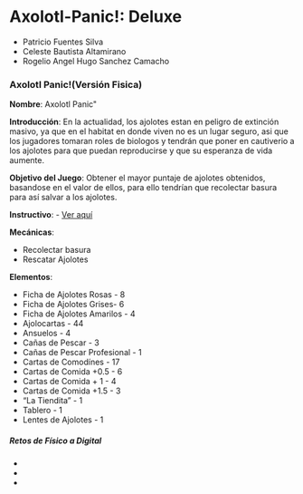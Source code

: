 # Axolotl-Panic!: Deluxe
 - Patricio Fuentes Silva 
 - Celeste Bautista Altamirano
 - Rogelio Angel Hugo Sanchez Camacho

### Axolotl Panic!(Versión Fisica)
__Nombre__: Axolotl Panic"

__Introducción__: En la actualidad, los ajolotes estan en peligro de extinción masivo, ya que en el habitat en donde viven no es un lugar seguro, asi que los jugadores tomaran roles de biologos y tendrán que poner en cautiverio a los ajolotes para que puedan reproducirse y que su esperanza de vida aumente.

__Objetivo del Juego__: Obtener el mayor puntaje de ajolotes obtenidos, basandose en el valor de ellos, para ello tendrían que recolectar basura para así salvar a los ajolotes.

__Instructivo__: - [Ver aquí](https://www.canva.com/design/DAGTvw1e8eM/dRhkooZ1-lSwgkIIoVXI6w/edit?utm_content=DAGTvw1e8eM&utm_campaign=designshare&utm_medium=link2&utm_source=sharebutton)

__Mecánicas__: 

- Recolectar basura
- Rescatar Ajolotes

__Elementos__:
- Ficha de Ajolotes Rosas -  8
- Ficha de Ajolotes Grises- 6
- Ficha de Ajolotes Amarilos - 4
- Ajolocartas - 44
- Ansuelos - 4
- Cañas de Pescar - 3
- Cañas de Pescar Profesional - 1
- Cartas de Comodínes - 17
- Cartas de Comida +0.5 -  6
- Cartas de Comida + 1 - 4
- Cartas de Comida +1.5 - 3
- “La Tiendita” - 1
- Tablero - 1
- Lentes de Ajolotes - 1

##### Retos de Físico a Digital
-
-
-




